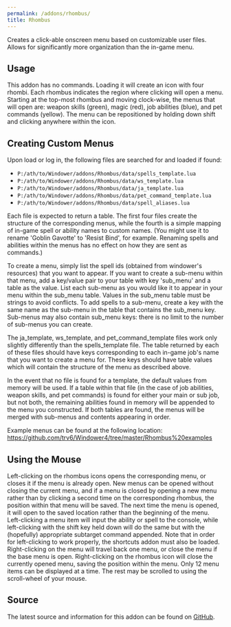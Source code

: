 ```yaml
---
permalink: /addons/rhombus/
title: Rhombus
---
```


Creates a click-able onscreen menu based on customizable user files. Allows for significantly more organization than the in-game menu.

## Usage

This addon has no commands. Loading it will create an icon with four rhombi. Each rhombus indicates the region where clicking will open a menu.
Starting at the top-most rhombus and moving clock-wise, the menus that will open are: weapon skills (green), magic (red), job abilities (blue), and pet commands (yellow).
The menu can be repositioned by holding down shift and clicking anywhere within the icon.

## Creating Custom Menus

Upon load or log in, the following files are searched for and loaded if found:

* `P:/ath/to/Windower/addons/Rhombus/data/spells_template.lua`
* `P:/ath/to/Windower/addons/Rhombus/data/ws_template.lua`
* `P:/ath/to/Windower/addons/Rhombus/data/ja_template.lua`
* `P:/ath/to/Windower/addons/Rhombus/data/pet_command_template.lua`
* `P:/ath/to/Windower/addons/Rhombus/data/spell_aliases.lua`

Each file is expected to return a table. The first four files create the structure of the corresponding menus, while the fourth is a simple mapping of in-game spell or ability names
to custom names. (You might use it to rename 'Goblin Gavotte' to 'Resist Bind', for example. Renaming spells and abilities within the menus has no effect on how they are sent as commands.)

To create a menu, simply list the spell ids (obtained from windower's resources) that you want to appear. If you want to create a sub-menu within that menu, add a key/value pair to your table with key 'sub_menu' and a table as the value.
List each sub-menu as you would like it to appear in your menu within the sub_menu table. Values in the sub_menu table must be strings to avoid conflicts. To add spells to a sub-menu, create a key with the same name as the sub-menu in the table that contains the sub_menu key.
Sub-menus may also contain sub_menu keys: there is no limit to the number of sub-menus you can create.

The ja_template, ws_template, and pet_command_template files work only slightly differently than the spells_template file. The table returned by each of these files should have keys corresponding to each in-game job's name that you want to create a menu for. These keys should
have table values which will contain the structure of the menu as described above.

In the event that no file is found for a template, the default values from memory will be used. If a table within that file (in the case of job abilities, weapon skills, and pet commands) is found for either your main or sub job, but not both, the remaining abilities found in memory
will be appended to the menu you constructed. If both tables are found, the menus will be merged with sub-menus and contents appearing in order.

Example menus can be found at the following location: https://github.com/trv6/Windower4/tree/master/Rhombus%20examples

## Using the Mouse

Left-clicking on the rhombus icons opens the corresponding menu, or closes it if the menu is already open. New menus can be opened without closing
the current menu, and if a menu is closed by opening a new menu rather than by clicking a second time on the corresponding rhombus, the position within that
menu will be saved. The next time the menu is opened, it will open to the saved location rather than the beginning of the menu.
Left-clicking a menu item will input the ability or spell to the console, while left-clicking with the shift key held down will do the same but with the (hopefully) appropriate subtarget command appended.
Note that in order for left-clicking to work properly, the shortcuts addon must also be loaded.
Right-clicking on the menu will travel back one menu, or close the menu if the base menu is open.
Right-clicking on the rhombus icon will close the currently opened menu, saving the position within the menu.
Only 12 menu items can be displayed at a time. The rest may be scrolled to using the scroll-wheel of your mouse.

## Source
The latest source and information for this addon can be found on [GitHub](https://github.com/Windower/Lua/tree/live/addons/Rhombus).